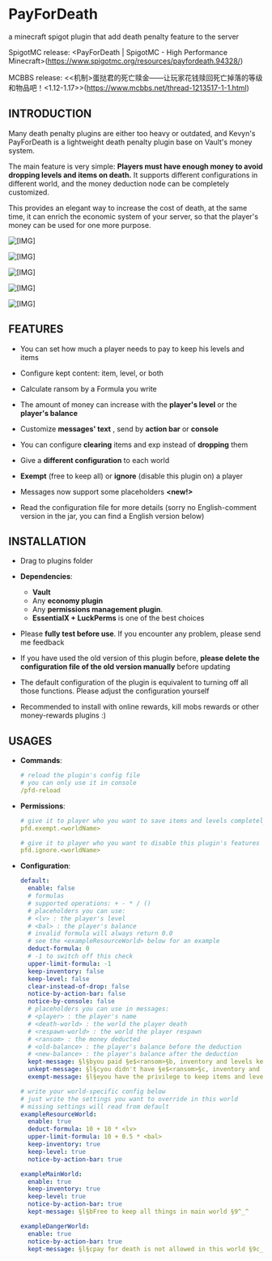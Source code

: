 # PayForDeath
 a minecraft spigot plugin that add death penalty feature to the server

SpigotMC release: <PayForDeath | SpigotMC - High Performance Minecraft>(https://www.spigotmc.org/resources/payfordeath.94328/)

MCBBS release: <\<机制\>蛋挞君的死亡赎金——让玩家花钱赎回死亡掉落的等级和物品吧！<1.12-1.17>>(https://www.mcbbs.net/thread-1213517-1-1.html)

## INTRODUCTION

Many death penalty plugins are either too heavy or outdated, and Kevyn's PayForDeath is a lightweight death penalty plugin base on Vault's money system.

The main feature is very simple: **Players must have enough money to avoid dropping levels and items on death.** It supports different configurations in different world, and the money deduction node can be completely customized.

This provides an elegant way to increase the cost of death, at the same time, it can enrich the economic system of your server, so that the player's money can be used for one more purpose.

![[IMG]](screenshots/screenshot0.png)

![[IMG]](screenshots/screenshot1.png)

![[IMG]](screenshots/screenshot2.png)

![[IMG]](screenshots/screenshot3.png)

![[IMG]](screenshots/screenshot4.png)



## FEATURES

- You can set how much a player needs to pay to keep his levels and items

- Configure kept content: item, level, or both

- Calculate ransom by a Formula you write

- The amount of money can increase with the **player's level** or the **player's balance**

- Customize **messages' text** , send by **action bar** or **console**

- You can configure **clearing** items and exp instead of **dropping** them

- Give a **different configuration** to each world

- **Exempt** (free to keep all) or **ignore** (disable this plugin on) a player

- Messages now support some placeholders **<new!>**

- Read the configuration file for more details (sorry no English-comment version in the jar, you can find a English version below)

  

## INSTALLATION

- Drag to plugins folder

- **Dependencies**:

  - **Vault**
  - Any **economy plugin**
  - Any **permissions management plugin**. 
  - **EssentialX + LuckPerms** is one of the best choices

- Please **fully test before use**. If you encounter any problem, please send me feedback

- If you have used the old version of this plugin before, **please delete the configuration file of the old version manually** before updating

- The default configuration of the plugin is equivalent to turning off all those functions. Please adjust the configuration yourself

- Recommended to install with online rewards, kill mobs rewards or other money-rewards plugins :)

  

## USAGES

- **Commands**:

  ```yaml
  # reload the plugin's config file
  # you can only use it in console
  /pfd-reload
  ```

- **Permissions**:

  ```yaml
  # give it to player who you want to save items and levels completely free of charge
  pfd.exempt.<worldName>
  
  # give it to player who you want to disable this plugin's features on
  pfd.ignore.<worldName>
  ```

- **Configuration**:

  ```yaml
  default:
    enable: false
    # formulas
    # supported operations: + - * / ()
    # placeholders you can use:
    # <lv> : the player's level
    # <bal> : the player's balance
    # invalid formula will always return 0.0
    # see the <exampleResourceWorld> below for an example
    deduct-formula: 0
    # -1 to switch off this check
    upper-limit-formula: -1
    keep-inventory: false
    keep-level: false
    clear-instead-of-drop: false
    notice-by-action-bar: false
    notice-by-console: false
    # placeholders you can use in messages:
    # <player> : the player's name
    # <death-world> : the world the player death
    # <respawn-world> : the world the player respawn
    # <ransom> : the money deducted
    # <old-balance> : the player's balance before the deduction
    # <new-balance> : the player's balance after the deduction
    kept-message: §l§byou paid §e$<ransom>§b, inventory and levels kept。now u have §e$<new-balance> §9^_^
    unkept-message: §l§cyou didn't have §e$<ransom>§c, inventory and levels lost in §e<death-world> §9x_x
    exempt-message: §l§eyou have the privilege to keep items and levels for free in §e<death-world> §9^_^
  
  # write your world-specific config below
  # just write the settings you want to override in this world
  # missing settings will read from default
  exampleResourceWorld:
    enable: true
    deduct-formula: 10 + 10 * <lv>
    upper-limit-formula: 10 + 0.5 * <bal>
    keep-inventory: true
    keep-level: true
    notice-by-action-bar: true
  
  exampleMainWorld:
    enable: true
    keep-inventory: true
    keep-level: true
    notice-by-action-bar: true
    kept-message: §l§bFree to keep all things in main world §9^_^
  
  exampleDangerWorld:
    enable: true
    notice-by-action-bar: true
    kept-message: §l§cpay for death is not allowed in this world §9c_c
  ```
  
  

